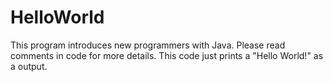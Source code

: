 # HelloWorld
This program introduces new programmers with Java. Please read comments in code for more details. This code just prints a "Hello World!" as a output. 
